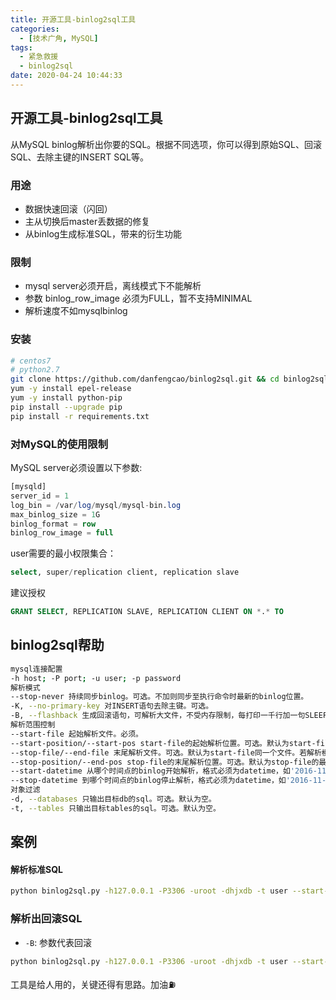 ```yaml
---
title: 开源工具-binlog2sql工具
categories:
  - [技术广角, MySQL]
tags:
  - 紧急救援
  - binlog2sql
date: 2020-04-24 10:44:33
---
```


## 开源工具-binlog2sql工具

从MySQL binlog解析出你要的SQL。根据不同选项，你可以得到原始SQL、回滚SQL、去除主键的INSERT SQL等。

### 用途

- 数据快速回滚（闪回）
- 主从切换后master丢数据的修复
- 从binlog生成标准SQL，带来的衍生功能

### 限制

- mysql server必须开启，离线模式下不能解析
- 参数 binlog_row_image 必须为FULL，暂不支持MINIMAL
- 解析速度不如mysqlbinlog

### 安装

```bash
# centos7
# python2.7
git clone https://github.com/danfengcao/binlog2sql.git && cd binlog2sql
yum -y install epel-release
yum -y install python-pip
pip install --upgrade pip
pip install -r requirements.txt
```

### 对MySQL的使用限制

MySQL server必须设置以下参数:

```sql
[mysqld]
server_id = 1
log_bin = /var/log/mysql/mysql-bin.log
max_binlog_size = 1G
binlog_format = row
binlog_row_image = full
```

user需要的最小权限集合：

```sql
select, super/replication client, replication slave
```

建议授权

```sql
GRANT SELECT, REPLICATION SLAVE, REPLICATION CLIENT ON *.* TO
```

## binlog2sql帮助

```bash
mysql连接配置
-h host; -P port; -u user; -p password
解析模式
--stop-never 持续同步binlog。可选。不加则同步至执行命令时最新的binlog位置。
-K, --no-primary-key 对INSERT语句去除主键。可选。
-B, --flashback 生成回滚语句，可解析大文件，不受内存限制，每打印一千行加一句SLEEP SELECT(1)。可选。与stop-never或no-primary-key不能同时添加。
解析范围控制
--start-file 起始解析文件。必须。
--start-position/--start-pos start-file的起始解析位置。可选。默认为start-file的起始位置。
--stop-file/--end-file 末尾解析文件。可选。默认为start-file同一个文件。若解析模式为stop-never，此选项失效。
--stop-position/--end-pos stop-file的末尾解析位置。可选。默认为stop-file的最末位置；若解析模式为stop-never，此选项失效。
--start-datetime 从哪个时间点的binlog开始解析，格式必须为datetime，如'2016-11-11 11:11:11'。可选。默认不过滤。
--stop-datetime 到哪个时间点的binlog停止解析，格式必须为datetime，如'2016-11-11 11:11:11'。可选。默认不过滤。
对象过滤
-d, --databases 只输出目标db的sql。可选。默认为空。
-t, --tables 只输出目标tables的sql。可选。默认为空。
```

## 案例

#### 解析标准SQL

```bash
python binlog2sql.py -h127.0.0.1 -P3306 -uroot -dhjxdb -t user --start-file='mysql-bin.000001' --start-datetime='2017-09-14 13:50:00' --stop-datetime='2017-09-14 14:10:00'
```

### 解析出回滚SQL

- `-B`: 参数代表回滚

```bash
python binlog2sql.py -h127.0.0.1 -P3306 -uroot -dhjxdb -t user --start-file='mysql-bin.000001' --start-position=4946 --stop-position=5921 -B
```

工具是给人用的，关键还得有思路。加油⛽️
